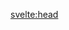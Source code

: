 <script>
  import { pageTitle } from '~/utils/pageTitle'
</script>

<!-- HEAD -->
<svelte:head>
  <title>{pageTitle('Stuff')}</title>
  <meta name="description" content="Not relevant." />
</svelte:head>
